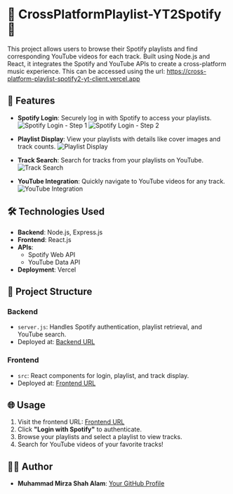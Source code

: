 # 🎵 CrossPlatformPlaylist-YT2Spotify 🎥
This project allows users to browse their Spotify playlists and find corresponding YouTube videos for each track. Built using Node.js and React, it integrates the Spotify and YouTube APIs to create a cross-platform music experience. This can be accessed using the url: https://cross-platform-playlist-spotify2-yt-client.vercel.app




## 🚀 Features
- **Spotify Login**: Securely log in with Spotify to access your playlists.
  ![Spotify Login - Step 1](https://github.com/user-attachments/assets/cd77fef0-1cee-4e88-8c29-66cabf74da0b)
  ![Spotify Login - Step 2](https://github.com/user-attachments/assets/ea2fded7-15a3-4846-9d5b-a835862cd072)

- **Playlist Display**: View your playlists with details like cover images and track counts.
  ![Playlist Display](https://github.com/user-attachments/assets/8d3f0cea-b388-4d74-a9d4-d9ef963fbc2b)

- **Track Search**: Search for tracks from your playlists on YouTube.
  ![Track Search](https://github.com/user-attachments/assets/d2f1d25e-b40d-4d79-bcb6-78d6872744d1)

- **YouTube Integration**: Quickly navigate to YouTube videos for any track.
  ![YouTube Integration](https://github.com/user-attachments/assets/de7ddc63-17e6-40fc-8487-204f3e156ed1)




## 🛠️ Technologies Used
- **Backend**: Node.js, Express.js
- **Frontend**: React.js
- **APIs**:
  - Spotify Web API
  - YouTube Data API
- **Deployment**: Vercel




## 📂 Project Structure
### **Backend**
- `server.js`: Handles Spotify authentication, playlist retrieval, and YouTube search.
- Deployed at: [Backend URL](https://cross-platform-playlist-spotify2-yt-server.vercel.app)

### **Frontend**
- `src`: React components for login, playlist, and track display.
- Deployed at: [Frontend URL](https://cross-platform-playlist-spotify2-yt-client.vercel.app)




## 🌐 Usage
1. Visit the frontend URL: [Frontend URL](https://cross-platform-playlist-spotify2-yt-client.vercel.app)
2. Click **"Login with Spotify"** to authenticate.
3. Browse your playlists and select a playlist to view tracks.
4. Search for YouTube videos of your favorite tracks!




## 👨‍💻 Author
- **Muhammad Mirza Shah Alam**: [Your GitHub Profile](https://github.com/your-username)
